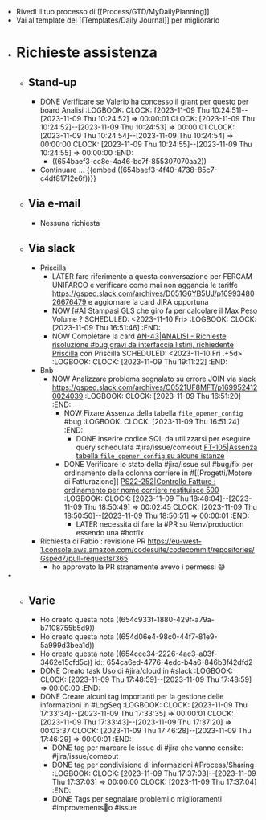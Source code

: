 - Rivedi il tuo processo di [[Process/GTD/MyDailyPlanning]]
- Vai al template del [[Templates/Daily Journal]] per migliorarlo
- # Richieste assistenza
	- ## Stand-up
		- DONE Verificare se Valerio ha concesso il grant per questo per board Analisi
		  :LOGBOOK:
		  CLOCK: [2023-11-09 Thu 10:24:51]--[2023-11-09 Thu 10:24:52] =>  00:00:01
		  CLOCK: [2023-11-09 Thu 10:24:52]--[2023-11-09 Thu 10:24:53] =>  00:00:01
		  CLOCK: [2023-11-09 Thu 10:24:54]--[2023-11-09 Thu 10:24:54] =>  00:00:00
		  CLOCK: [2023-11-09 Thu 10:24:55]--[2023-11-09 Thu 10:24:55] =>  00:00:00
		  :END:
			- ((654baef3-cc8e-4a46-bc7f-855307070aa2))
		- Continuare ... {{embed ((654baef3-4f40-4738-85c7-c4df81712e6f))}}
	- ## Via e-mail
		- Nessuna richiesta
	- ## Via slack
		- Priscilla
			- LATER fare riferimento a questa conversazione per FERCAM UNIFARCO e verificare come mai non aggancia le tariffe https://gsped.slack.com/archives/D051G6YB5UJ/p1699348026676479 e aggiornare la card JIRA opportuna
			- NOW [#A] Stampasi GLS che giro fa per calcolare il Max Peso Volume ?
			  SCHEDULED: <2023-11-10 Fri>
			  :LOGBOOK:
			  CLOCK: [2023-11-09 Thu 16:51:46]
			  :END:
			- NOW Completare la card [AN-43|ANALISI - Richieste risoluzione #bug gravi da interfaccia listini, richiedente Priscilla](https://gsped.atlassian.net/browse/AN-43) con Priscilla
			  SCHEDULED: <2023-11-10 Fri .+5d>
			  :LOGBOOK:
			  CLOCK: [2023-11-09 Thu 19:11:22]
			  :END:
		- Bnb
			- NOW Analizzare problema segnalato su errore JOIN via slack https://gsped.slack.com/archives/C0521UF8MFT/p1699524120024039
			  :LOGBOOK:
			  CLOCK: [2023-11-09 Thu 16:51:20]
			  :END:
				- NOW Fixare Assenza della tabella `file_opener_config` #bug
				  :LOGBOOK:
				  CLOCK: [2023-11-09 Thu 16:51:24]
				  :END:
					- DONE  inserire codice SQL da utilizzarsi per eseguire query schedulata #jira/issue/comeout [FT-105|Assenza tabella `file_opener_config` su alcune istanze](https://gsped.atlassian.net/browse/FT-105)
				- DONE Verificare lo stato della #jira/issue sul #bug/fix per ordinamento della colonna corriere in #[[Progetti/Motore di Fatturazione]] [PS22-252|Controllo Fatture : ordinamento per nome corriere restituisce 500](https://gsped.atlassian.net/browse/PS22-252)
				  :LOGBOOK:
				  CLOCK: [2023-11-09 Thu 18:48:04]--[2023-11-09 Thu 18:50:49] =>  00:02:45
				  CLOCK: [2023-11-09 Thu 18:50:50]--[2023-11-09 Thu 18:50:51] =>  00:00:01
				  :END:
					- LATER necessita di fare la #PR su #env/production essendo una #hotfix
		- Richiesta di Fabio : revisione PR https://eu-west-1.console.aws.amazon.com/codesuite/codecommit/repositories/Gsped7/pull-requests/365
			- ho approvato la PR stranamente avevo i permessi 😅
-
	- ## Varie
		- Ho creato questa nota ((654c933f-1880-429f-a79a-b7108755b5d9))
		- Ho creato questa nota  ((654d06e4-98c0-44f7-81e9-5a999d3bea1d))
		- Ho creato questa nota  ((654cee34-2226-4ac3-a03f-3462e15cfd5c))
		  id:: 654ca6ed-4776-4edc-b4a6-846b3f42dfd2
		- DONE Creato task Uso di #jira/cloud in #slack
		  :LOGBOOK:
		  CLOCK: [2023-11-09 Thu 17:48:59]--[2023-11-09 Thu 17:48:59] =>  00:00:00
		  :END:
		- DONE Creare alcuni tag importanti per la gestione delle informazioni in #LogSeq
		  :LOGBOOK:
		  CLOCK: [2023-11-09 Thu 17:33:34]--[2023-11-09 Thu 17:33:35] =>  00:00:01
		  CLOCK: [2023-11-09 Thu 17:33:43]--[2023-11-09 Thu 17:37:20] =>  00:03:37
		  CLOCK: [2023-11-09 Thu 17:46:28]--[2023-11-09 Thu 17:46:29] =>  00:00:01
		  :END:
			- DONE tag per marcare le issue di #jira che vanno censite: #jira/issue/comeout
			- DONE tag per condivisione di informazioni #Process/Sharing
			  :LOGBOOK:
			  CLOCK: [2023-11-09 Thu 17:37:03]--[2023-11-09 Thu 17:37:03] =>  00:00:00
			  CLOCK: [2023-11-09 Thu 17:37:04]
			  :END:
			- DONE Tags per segnalare problemi o miglioramenti #improvements💪o #issue